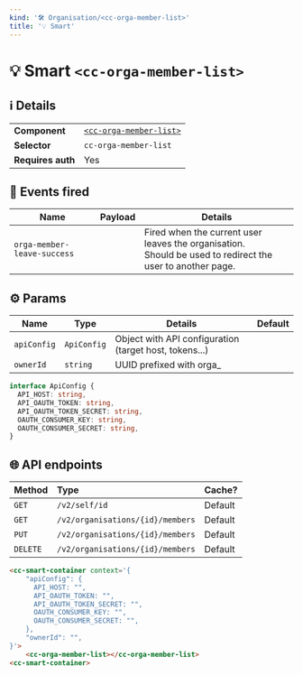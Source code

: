 ```yaml
---
kind: '🛠 Organisation/<cc-orga-member-list>'
title: '💡 Smart'
---
```


# 💡 Smart `<cc-orga-member-list>`

## ℹ️ Details

<table>
  <tr><td><strong>Component    </strong> <td><a href="https://www.clever-cloud.com/doc/clever-components/?path=/docs/🛠-organisation-cc-orga-member-list--default-story"><code>&lt;cc-orga-member-list></code></a>
  <tr><td><strong>Selector     </strong> <td><code>cc-orga-member-list</code>
  <tr><td><strong>Requires auth</strong> <td>Yes
</table>

## 👋️ Events fired

| Name                        | Payload | Details                                                                                                       |
|-----------------------------|---------|---------------------------------------------------------------------------------------------------------------|
| `orga-member-leave-success` |         | Fired when the current user leaves the organisation.<br/>Should be used to redirect the user to another page. |


## ⚙️ Params

| Name        | Type        | Details                                                 | Default |
|-------------|-------------|---------------------------------------------------------|---------|
| `apiConfig` | `ApiConfig` | Object with API configuration (target host, tokens...)  |         |
| `ownerId`   | `string`    | UUID prefixed with orga_                                |         |

```ts
interface ApiConfig {
  API_HOST: string,
  API_OAUTH_TOKEN: string,
  API_OAUTH_TOKEN_SECRET: string,
  OAUTH_CONSUMER_KEY: string,
  OAUTH_CONSUMER_SECRET: string,
}
```

## 🌐 API endpoints

| Method   | Type                             | Cache?  |
|----------|:---------------------------------|---------|
| `GET`    | `/v2/self/id`                    | Default |
| `GET`    | `/v2/organisations/{id}/members` | Default |
| `PUT`    | `/v2/organisations/{id}/members` | Default |
| `DELETE` | `/v2/organisations/{id}/members` | Default |

```html
<cc-smart-container context='{
    "apiConfig": {
      API_HOST: "",
      API_OAUTH_TOKEN: "",
      API_OAUTH_TOKEN_SECRET: "",
      OAUTH_CONSUMER_KEY: "",
      OAUTH_CONSUMER_SECRET: "",
    },
    "ownerId": "",
}'>
    <cc-orga-member-list></cc-orga-member-list>
<cc-smart-container>
```
